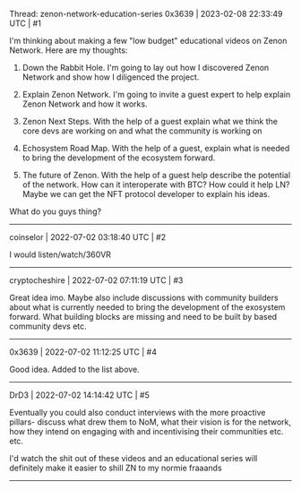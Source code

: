 Thread: zenon-network-education-series
0x3639 | 2023-02-08 22:33:49 UTC | #1

I'm thinking about making a few "low budget" educational videos on Zenon Network.  Here are my thoughts:

1) Down the Rabbit Hole.  I'm going to lay out how I discovered Zenon Network and show how I diligenced the project.

2) Explain Zenon Network.  I'm going to invite a guest expert to help explain Zenon Network and how it works.

3) Zenon Next Steps.  With the help of a guest explain what we think the core devs are working on and what the community is working on

4) Echosystem Road Map. With the help of a guest, explain what is needed to bring the development of the ecosystem forward. 

4) The future of Zenon.  With the help of a guest help describe the potential of the network.  How can it interoperate with BTC?  How could it help LN?  Maybe we can get the NFT protocol developer to explain his ideas.  

What do you guys thing?

-------------------------

coinselor | 2022-07-02 03:18:40 UTC | #2

I would listen/watch/360VR

-------------------------

cryptocheshire | 2022-07-02 07:11:19 UTC | #3

Great idea imo. Maybe also include discussions with community builders about what is currently needed to bring the development of the exosystem forward. What building blocks are missing and need to be built by based community devs etc.

-------------------------

0x3639 | 2022-07-02 11:12:25 UTC | #4

Good idea.  Added to the list above.

-------------------------

DrD3 | 2022-07-02 14:14:42 UTC | #5

Eventually you could also conduct interviews with the more proactive pillars- discuss what drew them to NoM, what their vision is for the network, how they intend on engaging with and incentivising their communities etc. etc. 

I'd watch the shit out of these videos and an educational series will definitely make it easier to shill ZN to my normie fraaands

-------------------------

